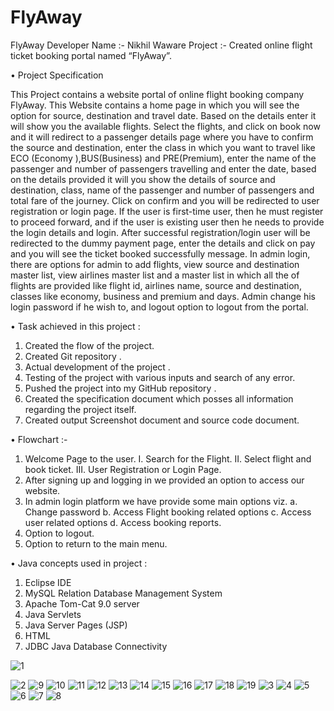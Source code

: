 # FlyAway

FlyAway
Developer Name :- Nikhil Waware
Project :- Created online flight ticket booking portal named “FlyAway”.

•	Project Specification

This Project contains a website portal of online flight booking company FlyAway.
This Website contains a home page in which you will see the option for source, destination and travel date. Based on the details enter it will show you the available flights. Select the flights, and click on book now and it will redirect to a passenger details page where you have to confirm the source and destination, enter the class in which you want to travel like ECO (Economy ),BUS(Business) and PRE(Premium), enter the name of the passenger and number of passengers travelling and enter the date, based on the details provided it will you show the details of source and destination, class, name of the passenger and number of passengers and total fare of the journey. Click on confirm and you will be redirected to user registration or login page. If the user is first-time user, then he must register to proceed forward, and if the user is existing user then he needs to provide the login details and login. After successful registration/login user will be redirected to the dummy payment page, enter the details and click on pay and you will see the ticket booked successfully message. 
In admin login, there are options for admin to add flights, view source and destination master list, view airlines master list and a master list in which all the of flights are provided like flight id,  airlines name, source and destination, classes like economy, business and premium and days. Admin change his login password if he wish to, and logout option to logout from the portal.

•	Task achieved in this project :

1.	Created the flow of the project.
2.	Created Git repository .
3.	Actual development of the project .
4.	Testing of the project with various inputs and search of any error.
5.	Pushed the project into my GitHub repository .
6.	Created the specification document which posses all information regarding the project itself.
7.	Created output Screenshot document and source code document.


•	Flowchart :-
1.	Welcome Page to the user.
I.	Search for the Flight.
II.	Select flight and book ticket.
III.	User Registration or Login Page.
2.	After signing up and logging in we provided an option to access our website.
3.	In admin login platform we have provide some main options viz.
a.	Change password
b.	Access Flight booking related options
c.	Access user related options
d.	Access booking reports.
4.	Option to logout.
5.	Option to return to the main menu.

•	Java concepts used in project :

1.	Eclipse IDE
2.	MySQL Relation Database Management System
3.	Apache Tom-Cat 9.0 server
4.	Java Servlets
5.	Java Server Pages (JSP)
6.	HTML
7.	JDBC Java Database Connectivity


![1](https://user-images.githubusercontent.com/118619133/217248613-9c2b7b9e-057d-4bce-8543-17eb08bcc440.jpg)

![2](https://user-images.githubusercontent.com/118619133/217248721-81490b22-445d-456e-9345-0c0e1e1ad2f7.jpg)
![9](https://user-images.githubusercontent.com/118619133/217248759-6498914e-40e9-45eb-a4bb-42242e4da9a3.jpg)
![10](https://user-images.githubusercontent.com/118619133/217248772-3d921f8a-11ef-4ee6-9779-9fdc89bac071.jpg)
![11](https://user-images.githubusercontent.com/118619133/217248774-f76a8b6b-9eca-4157-ab2b-64ff9b1a205d.jpg)
![12](https://user-images.githubusercontent.com/118619133/217248776-6e706304-19a8-4597-90ef-6e019628bb94.jpg)
![13](https://user-images.githubusercontent.com/118619133/217248778-5e0ec1ca-9f96-4935-aede-ada7fc3155e3.jpg)
![14](https://user-images.githubusercontent.com/118619133/217248782-4311be54-7860-45af-aaa1-ba7feac0af0c.jpg)
![15](https://user-images.githubusercontent.com/118619133/217248791-ada4b6ce-17d0-4e80-8cd1-0f6c54217a74.jpg)
![16](https://user-images.githubusercontent.com/118619133/217248794-7ff4f4ca-6a13-492a-992d-63306dab1874.jpg)
![17](https://user-images.githubusercontent.com/118619133/217248797-c4e63fe4-4284-410b-be44-958da4d8af5c.jpg)
![18](https://user-images.githubusercontent.com/118619133/217248800-3d93b5db-a495-4833-b019-944b77077d57.jpg)
![19](https://user-images.githubusercontent.com/118619133/217248805-74538e42-f7a9-4ec9-bfba-09b5cb1df6f1.jpg)
![3](https://user-images.githubusercontent.com/118619133/217248810-fc5ba497-ad7e-44b7-87da-d4df00c39eb3.jpg)
![4](https://user-images.githubusercontent.com/118619133/217248812-aa93594c-cc01-4615-acb3-8e1ab818197c.jpg)
![5](https://user-images.githubusercontent.com/118619133/217248814-02f387a3-3e4a-4009-aa1d-415ff96be7c2.jpg)
![6](https://user-images.githubusercontent.com/118619133/217248823-8855d0ba-9bf0-4f6b-afa2-29611e3d4566.jpg)
![7](https://user-images.githubusercontent.com/118619133/217248827-69d62f10-896c-4ac5-99f9-b17a1c5ef7a4.jpg)
![8](https://user-images.githubusercontent.com/118619133/217248832-6b7d1bed-6db7-48cb-a683-aacd81ec7b62.jpg)
